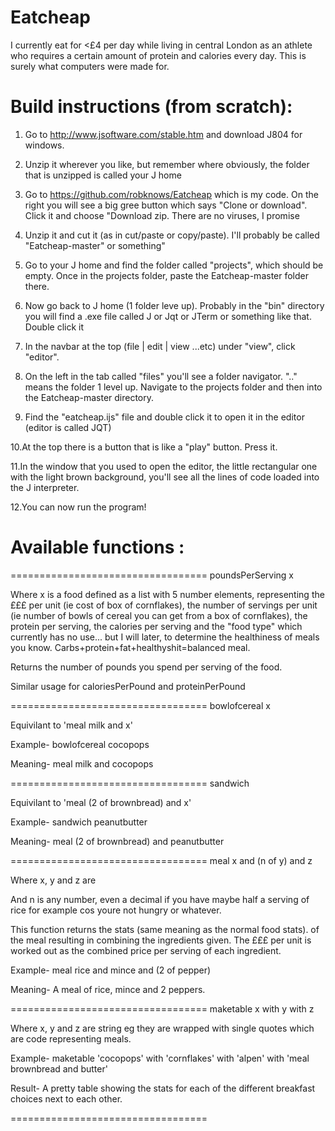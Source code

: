 # Eatcheap
I currently eat for &lt;£4 per day while living in central London as an athlete who requires a certain amount of protein and calories every day. This is surely what computers were made for.

# Build instructions (from scratch):

1. Go to http://www.jsoftware.com/stable.htm and download J804 for windows.

2. Unzip it wherever you like, but remember where obviously, the folder that is unzipped is called your J home

3. Go to https://github.com/robknows/Eatcheap which is my code. On the right you will see a big gree button which says "Clone or download". Click it and choose "Download zip. There are no viruses, I promise

4. Unzip it and cut it (as in cut/paste or copy/paste). I'll probably be called "Eatcheap-master" or something"

5. Go to your J home and find the folder called "projects", which should be empty. Once in the projects folder, paste the Eatcheap-master folder there.

6. Now go back to J home (1 folder leve up). Probably in the "bin" directory you will find a .exe file called J or Jqt or JTerm or something like that. Double click it

7. In the navbar at the top (file | edit | view ...etc) under "view", click "editor".

8. On the left in the tab called "files" you'll see a folder navigator. ".." means the folder 1 level up. Navigate to the projects folder and then into the Eatcheap-master directory.

9. Find the "eatcheap.ijs" file and double click it to open it in the editor (editor is called JQT)

10.At the top there is a button that is like a "play" button. Press it.

11.In the window that you used to open the editor, the little rectangular one with the light brown background, you'll see all the lines of code loaded into the J interpreter.

12.You can now run the program!

# Available functions :
==================================
poundsPerServing x

Where x is a food defined as a list with 5 number elements, representing the £££ per unit (ie cost of box of cornflakes), the number of servings per unit (ie number of bowls of cereal you can get from a box of cornflakes), the protein per serving, the calories per serving and the "food type" which currently has no use... but I will later, to determine the healthiness of meals you know. Carbs+protein+fat+healthyshit=balanced meal.

Returns the number of pounds you spend per serving of the food.

Similar usage for caloriesPerPound and proteinPerPound

==================================
bowlofcereal x

Equivilant to 'meal milk and x'

Example- bowlofcereal cocopops

Meaning- meal milk and cocopops

==================================
sandwich

Equivilant to 'meal (2 of brownbread) and x'

Example- sandwich peanutbutter

Meaning- meal (2 of brownbread) and peanutbutter

==================================
meal x and (n of y) and z

Where x, y and z are 

And n is any number, even a decimal if you have maybe half a serving of rice for example cos youre not hungry or whatever.

This function returns the stats (same meaning as the normal food stats). of the meal resulting in combining the ingredients given. The £££ per unit is worked out as the combined price per serving of each ingredient.

Example- meal rice and mince and (2 of pepper)

Meaning- A meal of rice, mince and 2 peppers.

==================================
maketable x with y with z

Where x, y and z are string eg they are wrapped with single quotes which are code representing meals.

Example- maketable 'cocopops' with 'cornflakes' with 'alpen' with 'meal brownbread and butter'

Result- A pretty table showing the stats for each of the different breakfast choices next to each other.

==================================
